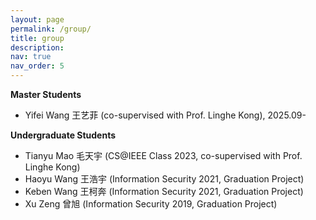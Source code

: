 ```yaml
---
layout: page
permalink: /group/
title: group
description: 
nav: true
nav_order: 5
---
```

**Master Students**

- Yifei Wang 王艺菲 (co-supervised with Prof. Linghe Kong), 2025.09-

**Undergraduate Students**

- Tianyu Mao 毛天宇 (CS@IEEE Class 2023, co-supervised with Prof. Linghe Kong)
- Haoyu Wang 王浩宇 (Information Security 2021, Graduation Project)
- Keben Wang 王柯奔 (Information Security 2021, Graduation Project)
- Xu Zeng 曾旭 (Information Security 2019, Graduation Project)
